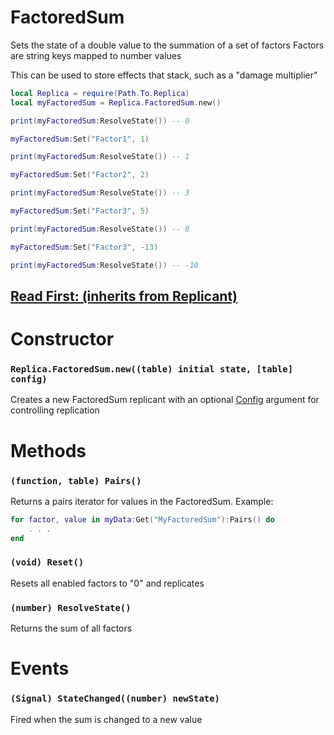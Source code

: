# FactoredSum

Sets the state of a double value to the summation of a set of factors
Factors are string keys mapped to number values

This can be used to store effects that stack, such as a "damage multiplier"

```lua
local Replica = require(Path.To.Replica)
local myFactoredSum = Replica.FactoredSum.new()

print(myFactoredSum:ResolveState()) -- 0

myFactoredSum:Set("Factor1", 1)

print(myFactoredSum:ResolveState()) -- 1

myFactoredSum:Set("Factor2", 2)

print(myFactoredSum:ResolveState()) -- 3

myFactoredSum:Set("Factor3", 5)

print(myFactoredSum:ResolveState()) -- 8

myFactoredSum:Set("Factor3", -13)

print(myFactoredSum:ResolveState()) -- -10
```

## [Read First: (inherits from Replicant)](https://github.com/headjoe3/Replica/blob/master/docs/Replicant.md)

# Constructor
### `Replica.FactoredSum.new((table) initial state, [table] config)`

Creates a new FactoredSum replicant with an optional [Config](https://github.com/headjoe3/Replica/blob/master/docs/Config.md) argument for controlling replication

# Methods


### `(function, table) Pairs()`

Returns a pairs iterator for values in the FactoredSum. Example:
```lua
for factor, value in myData:Get("MyFactoredSum"):Pairs() do
    . . .
end
```

### `(void) Reset()`

Resets all enabled factors to "0" and replicates

### `(number) ResolveState()`

Returns the sum of all factors

# Events

### `(Signal) StateChanged((number) newState)`

Fired when the sum is changed to a new value